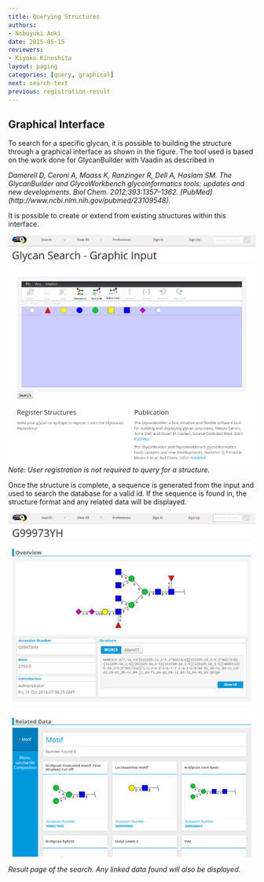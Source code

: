 ```yaml
---
title: Querying Structures
authors:
- Nobuyuki Aoki
date: 2015-05-15
reviewers:
- Kiyoko Kinoshita
layout: paging
categories: [query, graphical]
next: search-text
previous: registration-result
---
```


Graphical Interface
------------

To search for a specific glycan, it is possible to building the structure through a graphical interface as shown in the figure.  The tool used is based on the work done for GlycanBuilder with Vaadin as described in

<cite>
 Damerell D, Ceroni A, Maass K, Ranzinger R, Dell A, Haslam SM. The GlycanBuilder and GlycoWorkbench glycoinformatics tools: updates and new developments. Biol Chem. 2012;393:1357–1362. [PubMed](http://www.ncbi.nlm.nih.gov/pubmed/23109548).
</cite>

It is possible to create or extend from existing structures within this interface.

![Glytoucan Graphical Interface](/images/manual/search-graphical.png)
_Note: User registration is not required to query for a structure._

Once the structure is complete, a sequence is generated from the input and used to search the database for a valid id.  If the sequence is found in, the structure format and any related data will be displayed.

![Glytoucan Graphical Interface Results](/images/manual/search-result.png)

_Result page of the search.  Any linked data found will also be displayed._
